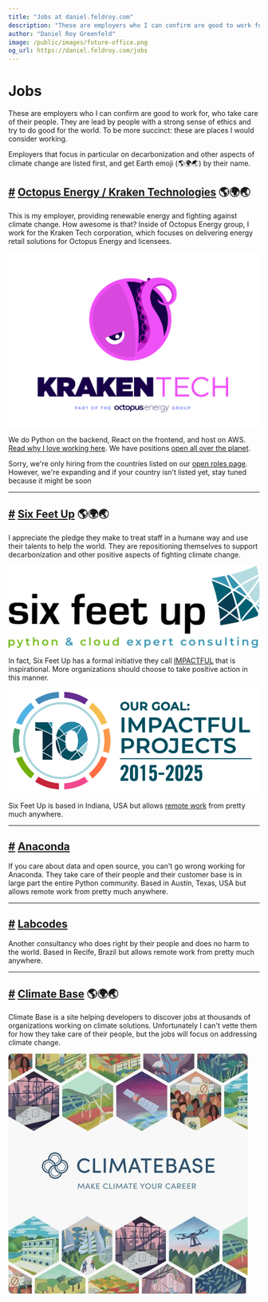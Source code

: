```yaml
---
title: "Jobs at daniel.feldroy.com"
description: "These are employers who I can confirm are good to work for, who take care of their people. They are lead by people with a strong sense of ethics and try to do good for the world. To be more succinct: these are places I would consider working for."
author: "Daniel Roy Greenfeld"
image: /public/images/future-office.png
og_url: https://daniel.feldroy.com/jobs
---
```


# Jobs

These are employers who I can confirm are good to work for, who take care of their people. They are lead by people with a strong sense of ethics and try to do good for the world. To be more succinct: these are places I would consider working.

Employers that focus in particular on decarbonization and other aspects of climate change are listed first, and get Earth emoji (🌎🌍🌏) by their name.

## [#](#octopus-energy) [Octopus Energy / Kraken Technologies](https://octopusenergy.com/careers) 🌎🌍🌏

This is my employer, providing renewable energy and fighting against climate change. How awesome is that? Inside of Octopus Energy group, I work for the Kraken Tech corporation, which focuses on delivering energy retail solutions for Octopus Energy and licensees.

[![](/public/images/2022_KrakenV2_stacked_Transparent.png)](https://octopusenergy.group/kraken-technologies)

We do Python on the backend, React on the frontend, and host on AWS. [Read why I love working here](/posts/whats-the-best-thing-about-working-for-octopus-energy-part-1). We have positions [open all over the planet](https://octopus.energy/careers/join-us).

Sorry, we're only hiring from the countries listed on our [open roles page](https://octopus.energy/careers/join-us). However, we're expanding and if your country isn't listed yet, stay tuned because it might be soon

---

## [#](#six-feet-up) [Six Feet Up](https://sixfeetup.com/company/careers) 🌎🌍🌏

I appreciate the pledge they make to treat staff in a humane way and use their talents to help the world. They are repositioning themselves to support decarbonization and other positive aspects of fighting climate change.

[![](/public/images/SFU-Logo.png)](https://sixfeetup.com/company/careers) 

In fact, Six Feet Up has a formal initiative they call [IMPACTFUL](https://sixfeetup.com/company/our-mission#objective) that is inspirational. More organizations should choose to take positive action in this manner.

[![](/public/images/SFU-impact.png)](https://sixfeetup.com/company/our-mission#objective)

Six Feet Up is based in Indiana, USA but allows [remote work](https://sixfeetup.com/company/careers) from pretty much anywhere.

---

## [#](#anaconda) [Anaconda](https://www.anaconda.com/careers)

If you care about data and open source, you can't go wrong working for Anaconda. They take care of their people and their customer base is in large part the entire Python community. Based in Austin, Texas, USA but allows remote work from pretty much anywhere.

---

## [#](#labcodes) [Labcodes](https://labcodes.com.br/careers)

Another consultancy who does right by their people and does no harm to the world. Based in Recife, Brazil but allows remote work from pretty much anywhere.

---

## [#](#climatebase) [Climate Base](https://climatebase.org) 🌎🌍🌏 

Climate Base is a site helping developers to discover jobs at thousands of organizations working on climate solutions. Unfortunately I can't vette them for how they take care of their people, but the jobs will focus on addressing climate change.

[![Climate Base logo](/public/images/climatebase.jpeg)](https://climatebase.org)